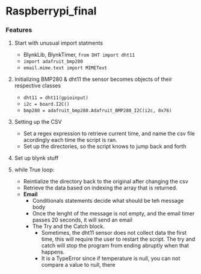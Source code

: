 # Raspberrypi_final

### Features
1. Start with unusual import statments
    - BlynkLib, BlynkTimer, `from DHT import dht11`
    - `import adafruit_bmp280`
    - `email.mime.text import MIMEText`

2. Initializing BMP280 & dht11
    the sensor becomes objects of their respective classes
    - `dht11 = dht11(gpioinput)`
    - `i2c = board.I2C()`
    - `bmp280 = adafruit_bmp280.Adafruit_BMP280_I2C(i2c, 0x76)`
3. Setting up the CSV
    - Set a regex expression to retrieve current time, and name the csv file acordingly each time the script is ran. 
    - Set up the directories, so the script knows to jump back and forth

4. Set up blynk stuff

5. while True loop:
    - Reintialize the directory back to the original after changing the csv
    - Retrieve the data based on indexing the array that is returned. 
    - **Email**
        - Conditionals statements decide what should be teh message body
        - Once the lenght of the message is not empty, and the email timer passes 20 seconds, it will send an email
        - The Try and the Catch block. 
            - Sometimes, the dht11 sensor does not collect data the first time, this will require the user to restart the script. The try and catch will stop the program from ending abruptly when that happens. 
            - It is a TypeError since if temperature is null, you can not compare a value to null, there
         
    






<!-- // explain code in detail -->
<!-- // describe fucntion logic and algos -->
<!--relevant code snipets -->


